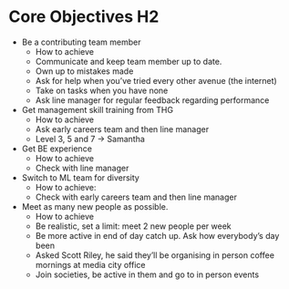 # Core Objectives H2
- Be a contributing team member
    - How to achieve
    - Communicate and keep team member up to date.
    - Own up to mistakes made
    - Ask for help when you’ve tried every other avenue (the internet)
    - Take on tasks when you have none
    - Ask line manager for regular feedback regarding performance
- Get management skill training from THG
    - How to achieve
    - Ask early careers team and then line manager
    - Level 3, 5 and 7 -> Samantha
- Get BE experience
    - How to achieve
    - Check with line manager
- Switch to ML team for diversity
    - How to achieve: 
    - Check with early careers team and then line manager
- Meet as many new people as possible.
    - How to achieve
    - Be realistic, set a limit: meet 2 new people per week
    - Be more active in end of day catch up. Ask how everybody’s day been
    - Asked Scott Riley, he said they’ll be organising in person coffee mornings at media city office
    - Join societies, be active in them and go to in person events